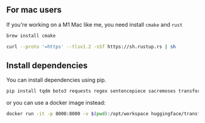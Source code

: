 ## For mac users

If you're working on a M1 Mac like me, you need install `cmake` and `rust`

```bash
brew install cmake
```

```bash
curl --proto '=https' --tlsv1.2 -sSf https://sh.rustup.rs | sh
```

## Install dependencies

You can install dependencies using pip.

```bash
pip install tqdm boto3 requests regex sentencepiece sacremoses transformers
```

or you can use a docker image instead:

```bash
docker run -it -p 8000:8000 -v $(pwd):/opt/workspace huggingface/transformers-pytorch-cpu:4.18.0 bash
```